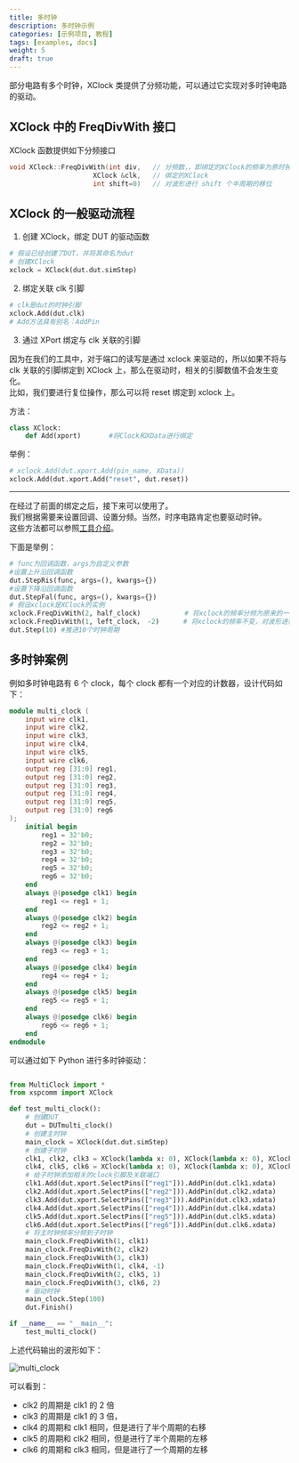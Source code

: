 ```yaml
---
title: 多时钟
description: 多时钟示例
categories: [示例项目, 教程]
tags: [examples, docs]
weight: 5
draft: true
---
```


部分电路有多个时钟，XClock 类提供了分频功能，可以通过它实现对多时钟电路的驱动。

## XClock 中的 FreqDivWith 接口

XClock 函数提供如下分频接口

```c++
void XClock::FreqDivWith(int div,   // 分频数，，即绑定的XClock的频率为原时钟频率的div分之1
                     XClock &clk,   // 绑定的XClock
                     int shift=0)   // 对波形进行 shift 个半周期的移位
```

## XClock 的一般驱动流程

1. 创建 XClock，绑定 DUT 的驱动函数

```python
# 假设已经创建了DUT，并将其命名为dut
# 创建XClock
xclock = XClock(dut.dut.simStep)
```

2. 绑定关联 clk 引脚

```python
# clk是dut的时钟引脚
xclock.Add(dut.clk)
# Add方法具有别名：AddPin
```

3. 通过 XPort 绑定与 clk 关联的引脚

因为在我们的工具中，对于端口的读写是通过 xclock 来驱动的，所以如果不将与 clk 关联的引脚绑定到 XClock 上，那么在驱动时，相关的引脚数值不会发生变化。  
比如，我们要进行复位操作，那么可以将 reset 绑定到 xclock 上。

方法：

```python
class XClock:
    def Add(xport)       #将Clock和XData进行绑定
```

举例：

```python
# xclock.Add(dut.xport.Add(pin_name, XData))
xclock.Add(dut.xport.Add("reset", dut.reset))
```

---

在经过了前面的绑定之后，接下来可以使用了。  
我们根据需要来设置回调、设置分频。当然，时序电路肯定也要驱动时钟。  
这些方法都可以参照[工具介绍](https://xs-mlvp.github.io/mlvp/docs/env_usage/picker_usage/#xclock-%E7%B1%BB)。

下面是举例：

```python
# func为回调函数，args为自定义参数
#设置上升沿回调函数
dut.StepRis(func, args=(), kwargs={})
#设置下降沿回调函数
dut.StepFal(func, args=(), kwargs={})
# 假设xclock是XClock的实例
xclock.FreqDivWith(2, half_clock)           # 将xclock的频率分频为原来的一半
xclock.FreqDivWith(1, left_clock， -2)      # 将xclock的频率不变，对波形进行一个周期的左移
dut.Step(10) #推进10个时钟周期
```

## 多时钟案例

例如多时钟电路有 6 个 clock，每个 clock 都有一个对应的计数器，设计代码如下：

```verilog
module multi_clock (
    input wire clk1,
    input wire clk2,
    input wire clk3,
    input wire clk4,
    input wire clk5,
    input wire clk6,
    output reg [31:0] reg1,
    output reg [31:0] reg2,
    output reg [31:0] reg3,
    output reg [31:0] reg4,
    output reg [31:0] reg5,
    output reg [31:0] reg6
);
    initial begin
        reg1 = 32'b0;
        reg2 = 32'b0;
        reg3 = 32'b0;
        reg4 = 32'b0;
        reg5 = 32'b0;
        reg6 = 32'b0;
    end
    always @(posedge clk1) begin
        reg1 <= reg1 + 1;
    end
    always @(posedge clk2) begin
        reg2 <= reg2 + 1;
    end
    always @(posedge clk3) begin
        reg3 <= reg3 + 1;
    end
    always @(posedge clk4) begin
        reg4 <= reg4 + 1;
    end
    always @(posedge clk5) begin
        reg5 <= reg5 + 1;
    end
    always @(posedge clk6) begin
        reg6 <= reg6 + 1;
    end
endmodule
```

可以通过如下 Python 进行多时钟驱动：

```python

from MultiClock import *
from xspcomm import XClock

def test_multi_clock():
    # 创建DUT
    dut = DUTmulti_clock()
    # 创建主时钟
    main_clock = XClock(dut.dut.simStep)
    # 创建子时钟
    clk1, clk2, clk3 = XClock(lambda x: 0), XClock(lambda x: 0), XClock(lambda x: 0)
    clk4, clk5, clk6 = XClock(lambda x: 0), XClock(lambda x: 0), XClock(lambda x: 0)
    # 给子时钟添加相关的clock引脚及关联端口
    clk1.Add(dut.xport.SelectPins(["reg1"])).AddPin(dut.clk1.xdata)
    clk2.Add(dut.xport.SelectPins(["reg2"])).AddPin(dut.clk2.xdata)
    clk3.Add(dut.xport.SelectPins(["reg3"])).AddPin(dut.clk3.xdata)
    clk4.Add(dut.xport.SelectPins(["reg4"])).AddPin(dut.clk4.xdata)
    clk5.Add(dut.xport.SelectPins(["reg5"])).AddPin(dut.clk5.xdata)
    clk6.Add(dut.xport.SelectPins(["reg6"])).AddPin(dut.clk6.xdata)
    # 将主时钟频率分频到子时钟
    main_clock.FreqDivWith(1, clk1)
    main_clock.FreqDivWith(2, clk2)
    main_clock.FreqDivWith(3, clk3)
    main_clock.FreqDivWith(1, clk4, -1)
    main_clock.FreqDivWith(2, clk5, 1)
    main_clock.FreqDivWith(3, clk6, 2)
    # 驱动时钟
    main_clock.Step(100)
    dut.Finish()

if __name__ == "__main__":
    test_multi_clock()
```

上述代码输出的波形如下：

![multi_clock](multiclock.png)

可以看到：

- clk2 的周期是 clk1 的 2 倍
- clk3 的周期是 clk1 的 3 倍，
- clk4 的周期和 clk1 相同，但是进行了半个周期的右移
- clk5 的周期和 clk2 相同，但是进行了半个周期的左移
- clk6 的周期和 clk3 相同，但是进行了一个周期的左移
